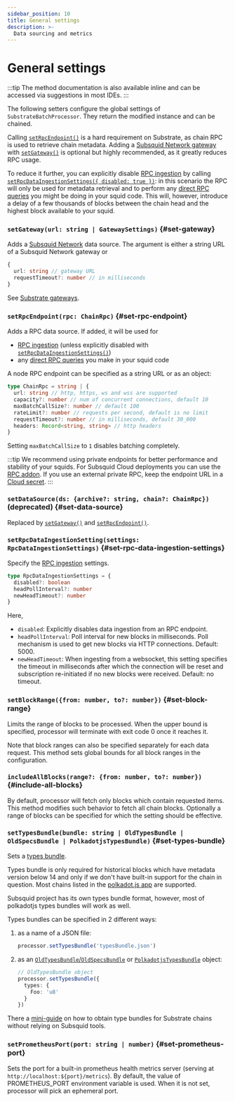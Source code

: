 ```yaml
---
sidebar_position: 10
title: General settings
description: >-
  Data sourcing and metrics
---
```


# General settings

:::tip
The method documentation is also available inline and can be accessed via suggestions in most IDEs.
:::

The following setters configure the global settings of `SubstrateBatchProcessor`. They return the modified instance and can be chained.

Calling [`setRpcEndpoint()`](#set-rpc-endpoint) is a hard requirement on Substrate, as chain RPC is used to retrieve chain metadata. Adding a [Subsquid Network gateway](/subsquid-network/reference/substrate-networks) with [`setGateway()`](#set-gateway) is optional but highly recommended, as it greatly reduces RPC usage.

To reduce it further, you can explicitly disable [RPC ingestion](/sdk/resources/basics/unfinalized-blocks) by calling [`setRpcDataIngestionSettings({ disabled: true })`](#set-rpc-data-ingestion-settings): in this scenario the RPC will only be used for metadata retrieval and to perform any [direct RPC queries](/sdk/resources/tools/typegen/state-queries/?typegen=substrate) you might be doing in your squid code. This will, however, introduce a delay of a few thousands of blocks between the chain head and the highest block available to your squid.

### `setGateway(url: string | GatewaySettings)` {#set-gateway}

Adds a [Subsquid Network](/subsquid-network) data source. The argument is either a string URL of a Subsquid Network gateway or
```ts
{
  url: string // gateway URL
  requestTimeout?: number // in milliseconds
}
```
See [Substrate gateways](/subsquid-network/reference/substrate-networks).

### `setRpcEndpoint(rpc: ChainRpc)` {#set-rpc-endpoint}

Adds a RPC data source. If added, it will be used for
 - [RPC ingestion](/sdk/resources/basics/unfinalized-blocks) (unless explicitly disabled with [`setRpcDataIngestionSettings()`](#set-rpc-data-ingestion-settings))
 - any [direct RPC queries](/sdk/resources/tools/typegen/state-queries/?typegen=substrate) you make in your squid code

A node RPC endpoint can be specified as a string URL or as an object:
```ts
type ChainRpc = string | {
  url: string // http, https, ws and wss are supported
  capacity?: number // num of concurrent connections, default 10
  maxBatchCallSize?: number // default 100
  rateLimit?: number // requests per second, default is no limit
  requestTimeout?: number // in milliseconds, default 30_000
  headers: Record<string, string> // http headers
}
```
Setting `maxBatchCallSize` to `1` disables batching completely.

:::tip
We recommend using private endpoints for better performance and stability of your squids. For Subsquid Cloud deployments you can use the [RPC addon](/cloud/resources/rpc-proxy). If you use an external private RPC, keep the endpoint URL in a [Cloud secret](/cloud/resources/env-variables#secrets).
:::

### `setDataSource(ds: {archive?: string, chain?: ChainRpc})` (deprecated) {#set-data-source}

Replaced by [`setGateway()`](#set-gateway) and [`setRpcEndpoint()`](#set-rpc-endpoint).

### `setRpcDataIngestionSetting(settings: RpcDataIngestionSettings)` {#set-rpc-data-ingestion-settings}

Specify the [RPC ingestion](/sdk/resources/basics/unfinalized-blocks) settings.
```ts
type RpcDataIngestionSettings = {
  disabled?: boolean
  headPollInterval?: number
  newHeadTimeout?: number
}
```
Here,
 * `disabled`: Explicitly disables data ingestion from an RPC endpoint.
 * `headPollInterval`: Poll interval for new blocks in milliseconds. Poll mechanism is used to get new blocks via HTTP connections. Default: 5000.
 * `newHeadTimeout`: When ingesting from a websocket, this setting specifies the timeout in milliseconds after which the connection will be reset and subscription re-initiated if no new blocks were received. Default: no timeout.

### `setBlockRange({from: number, to?: number})` {#set-block-range}

Limits the range of blocks to be processed. When the upper bound is specified, processor will terminate with exit code 0 once it reaches it.

Note that block ranges can also be specified separately for each data request. This method sets global bounds for all block ranges in the configuration.

### `includeAllBlocks(range?: {from: number, to?: number})` {#include-all-blocks}

By default, processor will fetch only blocks which contain requested items. This method modifies such behavior to fetch all chain blocks. Optionally a range of blocks can be specified for which the setting should be effective.

### `setTypesBundle(bundle: string | OldTypesBundle | OldSpecsBundle | PolkadotjsTypesBundle)` {#set-types-bundle}

Sets a [types bundle](https://substrate.stackexchange.com/a/1231/4655).

Types bundle is only required for historical blocks which have metadata version below 14 and only if we don't have built-in support for the chain in question. Most chains listed in the [polkadot.js app](https://polkadot.js.org/apps/#/explorer) are supported.

Subsquid project has its own types bundle format, however, most of polkadotjs types bundles will work as well.

Types bundles can be specified in 2 different ways:

1. as a name of a JSON file:
   ```ts
   processor.setTypesBundle('typesBundle.json')
   ```
2. as an [`OldTypesBundle`/`OldSpecsBundle`](https://github.com/subsquid/squid-sdk/blob/master/substrate/substrate-runtime/src/metadata/old/types.ts) or [`PolkadotjsTypesBundle`](https://github.com/subsquid/squid-sdk/blob/master/substrate/substrate-runtime/src/metadata/old/types.ts) object:
   ```ts
   // OldTypesBundle object
   processor.setTypesBundle({
     types: {
       Foo: 'u8'
     }
   })
   ```

There a [mini-guide](/sdk/resources/substrate/types-bundle-miniguide) on how to obtain type bundles for Substrate chains without relying on Subsquid tools.

### `setPrometheusPort(port: string | number)` {#set-prometheus-port}

Sets the port for a built-in prometheus health metrics server (serving at `http://localhost:${port}/metrics`). By default, the value of PROMETHEUS_PORT environment variable is used. When it is not set, processor will pick an ephemeral port.
